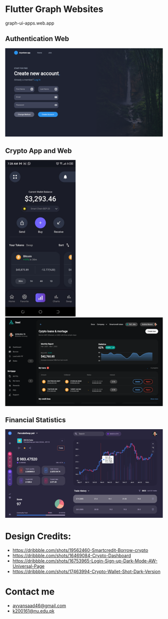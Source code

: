 # Flutter Graph Websites

graph-ui-apps.web.app

## Authentication Web
 
<img src="results/auth.png" />

## Crypto App and Web
 
<img src="results/crypto app.jpeg" height="500" />

<img src="results/crytpo.png" />

## Financial Statistics

<img src="results/pancake.png" />


# Design Credits:
- https://dribbble.com/shots/19562460-Smartcredit-Borrow-crypto
- https://dribbble.com/shots/16469084-Crypto-Dashboard
- https://dribbble.com/shots/16753965-Login-Sign-up-Dark-Mode-AW-Universal-Page
- https://dribbble.com/shots/17463994-Crypto-Wallet-Shot-Dark-Version

# Contact me
- ayyansaad46@gmail.com
- k200161@nu.edu.pk